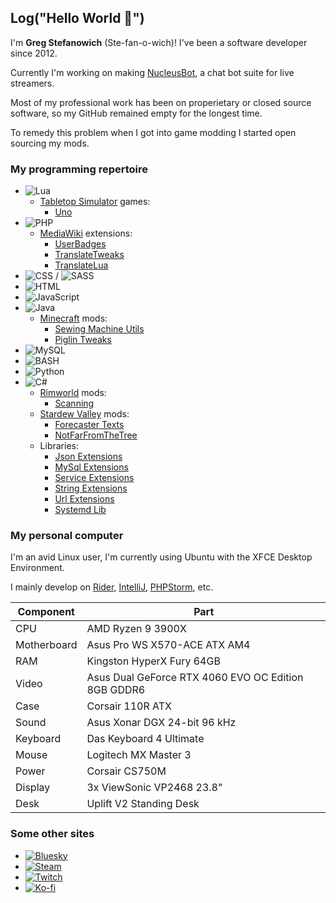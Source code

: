 ## Log("Hello World 🥳")

I'm **Greg Stefanowich** (Ste-fan-o-wich)! I've been a software developer since 2012.

Currently I'm working on making [NucleusBot](https://www.nucleus.bot), a chat bot suite for live streamers.

Most of my professional work has been on properietary or closed source software, so my GitHub remained empty for the longest time.

To remedy this problem when I got into game modding I started open sourcing my mods.

### My programming repertoire
- ![Lua](https://img.shields.io/badge/lua-%232C2D72.svg?style=just-the-message&logo=lua&logoColor=white)
  - [Tabletop Simulator](https://store.steampowered.com/app/286160) games:
    - [Uno](https://github.com/GStefanowich/TTS-Uno)
- ![PHP](https://img.shields.io/badge/php-%23777BB4.svg?style=just-the-message&logo=php&logoColor=white)
  - [MediaWiki](https://www.mediawiki.org/wiki/MediaWiki) extensions:
    - [UserBadges](https://github.com/GStefanowich/MW-UserBadges)
    - [TranslateTweaks](https://github.com/GStefanowich/MW-TranslateTweaks)
    - [TranslateLua](https://github.com/GStefanowich/MW-TranslateLua)
- ![CSS](https://img.shields.io/badge/css-%231572B6.svg?style=just-the-message&logo=css3&logoColor=white) / ![SASS](https://img.shields.io/badge/SASS-hotpink.svg?style=just-the-message&logo=SASS&logoColor=white)
- ![HTML](https://img.shields.io/badge/html-%23E34F26.svg?style=just-the-message&logo=html5&logoColor=white)
- ![JavaScript](https://img.shields.io/badge/javascript-%23323330.svg?style=just-the-message&logo=javascript&logoColor=%23F7DF1E)
- ![Java](https://img.shields.io/badge/java-%23ED8B00.svg?style=just-the-message&logo=openjdk&logoColor=white)
  - [Minecraft](https://www.minecraft.net/) mods:
    - [Sewing Machine Utils](https://github.com/GStefanowich/MC-Server-Protection)
    - [Piglin Tweaks](https://github.com/GStefanowich/MC-Nether-Mod)
- ![MySQL](https://img.shields.io/badge/mysql-4479A1.svg?style=just-the-message&logo=mysql&logoColor=white)
- ![BASH](https://img.shields.io/badge/bash-%23121011.svg?style=just-the-message&logo=gnubash&logoColor=white)
- ![Python](https://img.shields.io/badge/python-3670A0?style=just-the-message&logo=python&logoColor=ffdd54)
- ![C#](https://img.shields.io/badge/c%23-%23239120.svg?style=just-the-message&logo=csharp&logoColor=white)
  - [Rimworld](https://store.steampowered.com/app/294100) mods:
    - [Scanning](https://github.com/GStefanowich/RW-Scanning)
  - [Stardew Valley](https://store.steampowered.com/app/413150) mods:
    - [Forecaster Texts](https://github.com/GStefanowich/SDV-Forecaster)
    - [NotFarFromTheTree](https://github.com/GStefanowich/SDV-NFFTT)
  - Libraries:
    - [Json Extensions](https://github.com/GStefanowich/json-extensions)
    - [MySql Extensions](https://github.com/GStefanowich/mysql-extensions)
    - [Service Extensions](https://github.com/GStefanowich/service-extensions)
    - [String Extensions](https://github.com/GStefanowich/string-extensions)
    - [Url Extensions](https://github.com/GStefanowich/url-extensions)
    - [Systemd Lib](https://github.com/GStefanowich/systemd-extensions)

### My personal computer

I'm an avid Linux user, I'm currently using Ubuntu with the XFCE Desktop Environment.

I mainly develop on [Rider](https://www.jetbrains.com/rider/), [IntelliJ](https://www.jetbrains.com/idea/), [PHPStorm](https://www.jetbrains.com/phpstorm/), etc.

|Component|Part|
|--|--|
|CPU|AMD Ryzen 9 3900X|
|Motherboard|Asus Pro WS X570-ACE ATX AM4|
|RAM|Kingston HyperX Fury 64GB|
|Video|Asus Dual GeForce RTX 4060 EVO OC Edition 8GB GDDR6|
|Case|Corsair 110R ATX|
|Sound|Asus Xonar DGX 24-bit 96 kHz|
|Keyboard|Das Keyboard 4 Ultimate|
|Mouse|Logitech MX Master 3|
|Power|Corsair CS750M|
|Display|3x ViewSonic VP2468 23.8"|
|Desk|Uplift V2 Standing Desk|

### Some other sites
- [![Bluesky](https://img.shields.io/badge/g.stefanowi.ch-%23c7cdd6.svg?style=just-the-message&logo=bluesky&logoColor=1185fe)](https://bsky.app/profile/g.stefanowi.ch)
- [![Steam](https://img.shields.io/badge/TheElm-%23000000.svg?style=just-the-message&logo=steam&logoColor=ffffff)](https://steamcommunity.com/id/theelm/)
- [![Twitch](https://img.shields.io/badge/TheElm-%236441a5.svg?style=just-the-message&logo=twitch&logoColor=ffffff)](https://www.twitch.tv/TheElm)
- [![Ko-fi](https://img.shields.io/badge/TheElm-%23202020.svg?style=just-the-message&logo=kofi&logoColor=ff9cae)](https://ko-fi.com/theelm)
